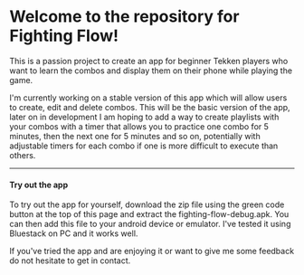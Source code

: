 <h1>Welcome to the repository for Fighting Flow! </h1>

This is a passion project to create an app for beginner Tekken players who want to learn the combos and display them on their phone while playing the game.

I'm currently working on a stable version of this app which will allow users to create, edit and delete combos. This will be the basic version of the app, later on in development I am hoping to add a way to
create playlists with your combos with a timer that allows you to practice one combo for 5 minutes, then the next one for 5 minutes and so on, potentially with adjustable timers for each combo if one is more
difficult to execute than others.
<hr>
<h4>Try out the app</h4>

To try out the app for yourself, download the zip file using the green code button at the top of this page and extract the fighting-flow-debug.apk. You can then add this file to your android device or emulator. I've tested it using Bluestack on PC and it works well. 

If you've tried the app and are enjoying it or want to give me some feedback do not hesitate to get in contact. 

